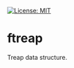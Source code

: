 [![License: MIT](https://img.shields.io/badge/License-MIT-yellow.svg)](https://opensource.org/licenses/MIT)
# ftreap
Treap data structure.
